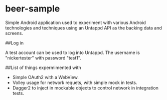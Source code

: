 # beer-sample

Simple Android application used to experiment with various Android technologies and techniques using an Untappd API as the backing data and screens.

##Log in

A test account can be used to log into Untappd. The username is "nickertester" with password "test1".

##List of things expermimented with

* Simple OAuth2 with a WebView.
* Volley usage for network requets, with simple mock in tests.
* Dagger2 to inject in mockable objects to control network in integration tests.
